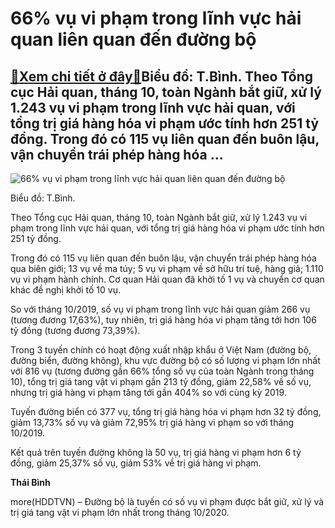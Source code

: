 66% vụ vi phạm trong lĩnh vực hải quan liên quan đến đường bộ
=============================================================

[:gift:Xem chi tiết ở đây:gift:](https://hddtvn.com/66-vu-vi-pham-trong-linh-vuc-hai-quan-lien-quan-den-duong-bo/)Biểu đồ: T.Bình. Theo Tổng cục Hải quan, tháng 10, toàn Ngành bắt giữ, xử lý 1.243 vụ vi phạm trong lĩnh vực hải quan, với tổng trị giá hàng hóa vi phạm ước tính hơn 251 tỷ đồng. Trong đó có 115 vụ liên quan đến buôn lậu, vận chuyển trái phép hàng hóa …
-------------------------------------------------------------------------------------------------------------------------------------------------------------------------------------------------------------------------------------------------------------





![66% vụ vi phạm trong lĩnh vực hải quan liên quan đến đường bộ](https://hddtvn.com/wp-content/uploads/2021/01/5240_SY-vY-vi-phYm-tinh-theo-cac-tuyYn.jpg "66% vụ vi phạm trong lĩnh vực hải quan liên quan đến đường bộ")


Biểu đồ: T.Bình.



Theo Tổng cục Hải quan, tháng 10, toàn Ngành bắt giữ, xử lý 1.243 vụ vi phạm trong lĩnh vực hải quan, với tổng trị giá hàng hóa vi phạm ước tính hơn 251 tỷ đồng.


Trong đó có 115 vụ liên quan đến buôn lậu, vận chuyển trái phép hàng hóa qua biên giới; 13 vụ về ma túy; 5 vụ vi phạm về sở hữu trí tuệ, hàng giả; 1.110 vụ vi phạm hành chính. Cơ quan Hải quan đã khởi tố 1 vụ và chuyển cơ quan khác đề nghị khởi tố 10 vụ.


So với tháng 10/2019, số vụ vi phạm trong lĩnh vực hải quan giảm 266 vụ (tương đương 17,63%), tuy nhiên, trị giá hàng hóa vi phạm tăng tới hơn 106 tỷ đồng (tương đương 73,39%).


Trong 3 tuyến chính có hoạt động xuất nhập khẩu ở Việt Nam (đường bộ, đường biển, đường không), khu vực đường bộ có số lượng vi phạm lớn nhất với 816 vụ (tương đường gần 66% tổng số vụ của toàn Ngành trong tháng 10), tổng trị giá tang vật vi phạm gần 213 tỷ đồng, giảm 22,58% về số vụ, nhưng trị giá hàng vi phạm tăng tới gần 404% so với cùng kỳ 2019.


Tuyến đường biển có 377 vụ, tổng trị giá hàng hóa vi phạm hơn 32 tỷ đồng, giảm 13,73% số vụ và giảm 72,95% trị giá hàng vi phạm so với tháng 10/2019.


Kết quả trên tuyến đường không là 50 vụ, trị giá hàng vi phạm hơn 6 tỷ đồng, giảm 25,37% số vụ, giảm 53% về trị giá hàng vi phạm.




**Thái Bình**



more(HDDTVN) – Đường bộ là tuyến có số vụ vi phạm được bắt giữ, xử lý và trị giá tang vật vi phạm lớn nhất trong tháng 10/2020.

